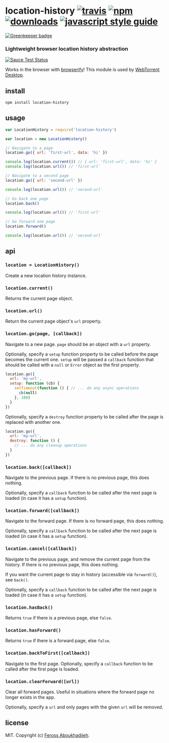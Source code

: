 # location-history [![travis][travis-image]][travis-url] [![npm][npm-image]][npm-url] [![downloads][downloads-image]][downloads-url] [![javascript style guide][standard-image]][standard-url]

[![Greenkeeper badge](https://badges.greenkeeper.io/feross/location-history.svg)](https://greenkeeper.io/)

[travis-image]: https://img.shields.io/travis/feross/location-history/master.svg
[travis-url]: https://travis-ci.org/feross/location-history
[npm-image]: https://img.shields.io/npm/v/location-history.svg
[npm-url]: https://npmjs.org/package/location-history
[downloads-image]: https://img.shields.io/npm/dm/location-history.svg
[downloads-url]: https://npmjs.org/package/location-history
[standard-image]: https://img.shields.io/badge/code_style-standard-brightgreen.svg
[standard-url]: https://standardjs.com

### Lightweight browser location history abstraction

[![Sauce Test Status](https://saucelabs.com/browser-matrix/location-history.svg)](https://saucelabs.com/u/location-history)

Works in the browser with [browserify](http://browserify.org/)! This module is used by [WebTorrent Desktop](http://webtorrent.io/desktop).

## install

```
npm install location-history
```

## usage

```js
var LocationHistory = require('location-history')

var location = new LocationHistory()

// Navigate to a page
location.go({ url: 'first-url', data: 'hi' })

console.log(location.current()) // { url: 'first-url', data: 'hi' }
console.log(location.url()) // 'first-url'

// Navigate to a second page
location.go({ url: 'second-url' })

console.log(location.url()) // 'second-url'

// Go back one page
location.back()

console.log(location.url()) // 'first-url'

// Go forward one page
location.forward()

console.log(location.url()) // 'second-url'
```

## api

### `location = LocationHistory()`

Create a new location history instance.

### `location.current()`

Returns the current page object.

### `location.url()`

Return the current page object's `url` property.

### `location.go(page, [callback])`

Navigate to a new page. `page` should be an object with a `url` property.

Optionally, specify a `setup` function property to be called before the page
becomes the current one. `setup` will be passed a `callback` function that should
be called with a `null` or `Error` object as the first property.

```js
location.go({
  url: 'my-url',
  setup: function (cb) {
    setTimeout(function () { // ... do any async operations
      cb(null)
    }, 100)
  }
})
```

Optionally, specify a `destroy` function property to be called after the page is
replaced with another one.

```js
location.go({
  url: 'my-url',
  destroy: function () {
    // ... do any cleanup operations
  }
})
```

### `location.back([callback])`

Navigate to the previous page. If there is no previous page, this does nothing.

Optionally, specify a `callback` function to be called after the next page is
loaded (in case it has a `setup` function).

### `location.forward([callback])`

Navigate to the forward page. If there is no forward page, this does nothing.

Optionally, specify a `callback` function to be called after the next page is
loaded (in case it has a `setup` function).

### `location.cancel([callback])`

Navigate to the previous page, and remove the current page from the history. If
there is no previous page, this does nothing.

If you want the current page to stay in history (accessible via `forward()`), see
`back()`.

Optionally, specify a `callback` function to be called after the next page is
loaded (in case it has a `setup` function).

### `location.hasBack()`

Returns `true` if there is a previous page, else `false`.

### `location.hasForward()`

Returns `true` if there is a forward page, else `false`.

### `location.backToFirst([callback])`

Navigate to the first page. Optionally, specify a `callback` function to be
called after the first page is loaded.

### `location.clearForward([url])`

Clear all forward pages. Useful in situations where the forward page no longer
exists in the app.

Optionally, specify a `url` and only pages with the given `url` will be removed.

## license

MIT. Copyright (c) [Feross Aboukhadijeh](http://feross.org).
